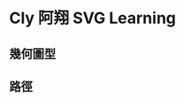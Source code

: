 # Cly 阿翔 SVG Learning

## 幾何圖型
<rect id="A" x="33" y="34" fill="#FF6CC4" stroke="#C30D23" stroke-width="3" width="75" height="75"/>
<circle fill="#FF4343" stroke="#890000" stroke-width="5" cx="80.141" cy="73.446" r="44"/>
<rect id="B" x="119" y="54" fill="#6EA9FF" stroke="#036EB7" stroke-width="3" width="117" height="55"/>
<rect x="60" y="10" rx="10" ry="10" width="75" height="75" stroke="#FF5500" stroke-width="5" fill="#FFB255"/>
<ellipse fill="#77DD47" stroke="#246614" stroke-width="5" cx="100" cy="75" rx="67" ry="5"/>
<polygon fill="#D271FF" points="100,56 62,107 37,49"/>
<polygon fill="#68EADD" points="151,39 163,63 189,66 170,85 175,111 151,99 127,111 132,85 113,66 139,63 "/>
<polygon fill="#FF7900" points="219,110 206,70 240,46 274,70 261,110 "/>

## 路徑
<path d="M0 0 H50" stroke="black"/>
<path d="M0 0 V50" stroke="black"/>
<path d="M0 0 C40 40,60 40,100,0" stroke="black" fill="none"/>
<path d="M100 100 C140 40,160 140,100,0 S150 140, 200 0" stroke="black" fill="none" stroke-width="5" />
<path d="M0 0 Q50 50, 100 0" stroke="black" fill="none"/>
<path d="M100 100 Q50 50, 100 0 T200 0" stroke="black" fill="none"/>
<path d="M100 100 Q150 150, 200 500 T400 500 z" stroke="red" fill="none"/>
